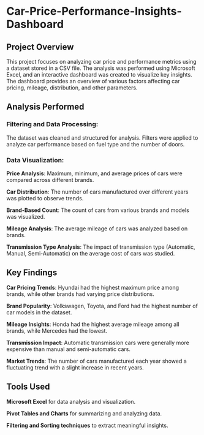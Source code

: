 # Car-Price-Performance-Insights-Dashboard
## Project Overview

This project focuses on analyzing car price and performance metrics using a dataset stored in a CSV file. The analysis was performed using Microsoft Excel, and an interactive dashboard was created to visualize key insights. The dashboard provides an overview of various factors affecting car pricing, mileage, distribution, and other parameters.

## Analysis Performed

### Filtering and Data Processing:

The dataset was cleaned and structured for analysis. Filters were applied to analyze car performance based on fuel type and the number of doors.

### Data Visualization:

**Price Analysis**: Maximum, minimum, and average prices of cars were compared across different brands.

**Car Distribution**: The number of cars manufactured over different years was plotted to observe trends.

**Brand-Based Count**: The count of cars from various brands and models was visualized.

**Mileage Analysis**: The average mileage of cars was analyzed based on brands.

**Transmission Type Analysis**: The impact of transmission type (Automatic, Manual, Semi-Automatic) on the average cost of cars was studied.

## Key Findings

**Car Pricing Trends**: Hyundai had the highest maximum price among brands, while other brands had varying price distributions.

**Brand Popularity**: Volkswagen, Toyota, and Ford had the highest number of car models in the dataset.

**Mileage Insights**: Honda had the highest average mileage among all brands, while Mercedes had the lowest.

**Transmission Impact**: Automatic transmission cars were generally more expensive than manual and semi-automatic cars.

**Market Trends**: The number of cars manufactured each year showed a fluctuating trend with a slight increase in recent years.

## Tools Used

**Microsoft Excel** for data analysis and visualization.

**Pivot Tables and Charts** for summarizing and analyzing data.

**Filtering and Sorting techniques** to extract meaningful insights.

